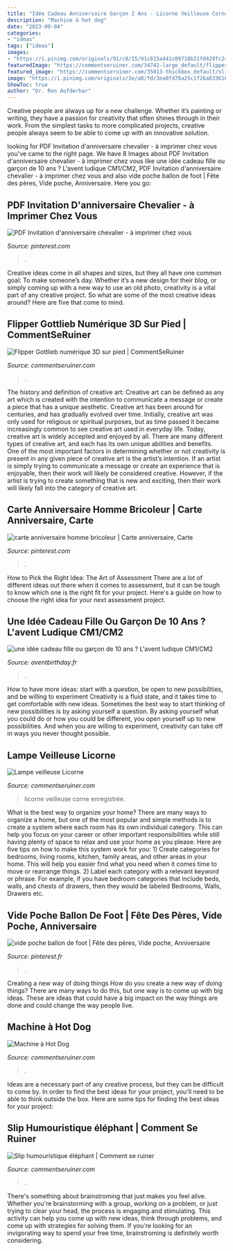 ```yaml
---
title: "Idée Cadeau Anniversaire Garçon 2 Ans - Licorne Veilleuse Corne Enregistrée"
description: "Machine à hot dog"
date: "2023-09-04"
categories:
- "ideas"
tags: ["ideas"]
images:
- "https://i.pinimg.com/originals/91/c8/15/91c815a441c09718b31fd429fc245414.jpg"
featuredImage: "https://commentseruiner.com/34742-large_default/flipper-gottlieb-numerique-3d-sur-pied-ecran-lcd-12-tables-de-jeux.jpg"
featured_image: "https://commentseruiner.com/35013-thickbox_default/slip-humoristique-elephant.jpg"
image: "https://i.pinimg.com/originals/3e/a8/fd/3ea8fd78a25c1f26a833610baf3857ab.jpg"
ShowToc: true
author: "Dr. Ron Aufderhar"
---
```



Creative people are always up for a new challenge. Whether it’s painting or writing, they have a passion for creativity that often shines through in their work. From the simplest tasks to more complicated projects, creative people always seem to be able to come up with an innovative solution.

	

		
looking for PDF Invitation d&#039;anniversaire chevalier - à imprimer chez vous you've came to the right page. We have 8 Images about PDF Invitation d&#039;anniversaire chevalier - à imprimer chez vous like une idée cadeau fille ou garçon de 10 ans ? L&#039;avent ludique CM1/CM2, PDF Invitation d&#039;anniversaire chevalier - à imprimer chez vous and also vide poche ballon de foot | Fête des pères, Vide poche, Anniversaire. Here you go:
		
    
## PDF Invitation D&#039;anniversaire Chevalier - à Imprimer Chez Vous

<img loading=lazy src="https://i.pinimg.com/736x/96/cc/04/96cc0434af10cfedf0971f324dfe4f69.jpg" onerror="this.onerror=null;this.src='https://tse2.mm.bing.net/th?id=OIP.zz5F4u0pUFvcq72hHv0mIQHaF4&amp;pid=15.1';" alt="PDF Invitation d&#039;anniversaire chevalier - à imprimer chez vous">

_Source: pinterest.com_

>. 

	

Creative ideas come in all shapes and sizes, but they all have one common goal: To make someone’s day. Whether it’s a new design for their blog, or simply coming up with a new way to use an old photo, creativity is a vital part of any creative project. So what are some of the most creative ideas around? Here are five that come to mind.

    
## Flipper Gottlieb Numérique 3D Sur Pied | CommentSeRuiner

<img loading=lazy src="https://commentseruiner.com/34742-large_default/flipper-gottlieb-numerique-3d-sur-pied-ecran-lcd-12-tables-de-jeux.jpg" onerror="this.onerror=null;this.src='https://tse1.mm.bing.net/th?id=OIP.DLnAQZ0rvaljGgiumpZGOQHaHa&amp;pid=15.1';" alt="Flipper Gottlieb numérique 3D sur pied | CommentSeRuiner">

_Source: commentseruiner.com_

>. 

	

The history and definition of creative art: Creative art can be defined as any art which is created with the intention to communicate a message or create a piece that has a unique aesthetic.
Creative art has been around for centuries, and has gradually evolved over time. Initially, creative art was only used for religious or spiritual purposes, but as time passed it became increasingly common to see creative art used in everyday life. Today, creative art is widely accepted and enjoyed by all. There are many different types of creative art, and each has its own unique abilities and benefits.
One of the most important factors in determining whether or not creativity is present in any given piece of creative art is the artist’s intention. If an artist is simply trying to communicate a message or create an experience that is enjoyable, then their work will likely be considered creative. However, if the artist is trying to create something that is new and exciting, then their work will likely fall into the category of creative art.

    
## Carte Anniversaire Homme Bricoleur | Carte Anniversaire, Carte

<img loading=lazy src="https://i.pinimg.com/originals/91/c8/15/91c815a441c09718b31fd429fc245414.jpg" onerror="this.onerror=null;this.src='https://tse2.mm.bing.net/th?id=OIP.mrDEXu41wDkFC9iYekTcMwAAAA&amp;pid=15.1';" alt="carte anniversaire homme bricoleur | Carte anniversaire, Carte">

_Source: pinterest.com_

>. 

	

How to Pick the Right Idea: The Art of Assessment
There are a lot of different ideas out there when it comes to assessment, but it can be tough to know which one is the right fit for your project. Here's a guide on how to choose the right idea for your next assessment project.

    
## Une Idée Cadeau Fille Ou Garçon De 10 Ans ? L&#039;avent Ludique CM1/CM2

<img loading=lazy src="https://www.aventbirthday.fr/wp-content/uploads/calendrier-CM2-600x600.jpg" onerror="this.onerror=null;this.src='https://tse1.mm.bing.net/th?id=OIP.MRgqnVlHcf2QZh-6vfeEIQHaHa&amp;pid=15.1';" alt="une idée cadeau fille ou garçon de 10 ans ? L&#039;avent ludique CM1/CM2">

_Source: aventbirthday.fr_

>. 

	

How to have more ideas: start with a question, be open to new possibilities, and be willing to experiment
Creativity is a fluid state, and it takes time to get comfortable with new ideas. Sometimes the best way to start thinking of new possibilities is by asking yourself a question. By asking yourself what you could do or how you could be different, you open yourself up to new possibilities. And when you are willing to experiment, creativity can take off in ways you never thought possible.

    
## Lampe Veilleuse Licorne

<img loading=lazy src="https://commentseruiner.com/34610-thickbox_default/lampe-licorne.jpg" onerror="this.onerror=null;this.src='https://tse3.mm.bing.net/th?id=OIP.7W0gLHaNHk__tOsLcbMuKQHaHa&amp;pid=15.1';" alt="Lampe veilleuse Licorne">

_Source: commentseruiner.com_

>licorne veilleuse corne enregistrée. 

	

What is the best way to organize your home?
There are many ways to organize a home, but one of the most popular and simple methods is to create a system where each room has its own individual category. This can help you focus on your career or other important responsibilities while still having plenty of space to relax and use your home as you please. Here are five tips on how to make this system work for you: 1) Create categories for bedrooms, living rooms, kitchen, family areas, and other areas in your home. This will help you easier find what you need when it comes time to move or rearrange things. 2) Label each category with a relevant keyword or phrase. For example, if you have bedroom categories that include beds, walls, and chests of drawers, then they would be labeled Bedrooms, Walls, Drawers etc.

    
## Vide Poche Ballon De Foot | Fête Des Pères, Vide Poche, Anniversaire

<img loading=lazy src="https://i.pinimg.com/originals/3e/a8/fd/3ea8fd78a25c1f26a833610baf3857ab.jpg" onerror="this.onerror=null;this.src='https://tse4.mm.bing.net/th?id=OIP.Knr1J60lJ1HWUo0G1UIdEgHaDp&amp;pid=15.1';" alt="vide poche ballon de foot | Fête des pères, Vide poche, Anniversaire">

_Source: pinterest.fr_

>. 

	

Creating a new way of doing things
How do you create a new way of doing things? There are many ways to do this, but one way is to come up with big ideas. These are ideas that could have a big impact on the way things are done and could change the way people live.

    
## Machine à Hot Dog

<img loading=lazy src="https://commentseruiner.com/21359-thickbox_default/machine-a-hot-dog.jpg" onerror="this.onerror=null;this.src='https://tse1.mm.bing.net/th?id=OIP.SUsKPDzos4uKorkybZscegHaHa&amp;pid=15.1';" alt="Machine à Hot Dog">

_Source: commentseruiner.com_

>. 

	

Ideas are a necessary part of any creative process, but they can be difficult to come by. In order to find the best ideas for your project, you'll need to be able to think outside the box. Here are some tips for finding the best ideas for your project: 

    
## Slip Humouristique éléphant | Comment Se Ruiner

<img loading=lazy src="https://commentseruiner.com/35013-thickbox_default/slip-humoristique-elephant.jpg" onerror="this.onerror=null;this.src='https://tse4.mm.bing.net/th?id=OIP.NgNeN6JJRksyzcEB-rt36AHaHa&amp;pid=15.1';" alt="Slip humouristique éléphant | Comment se ruiner">

_Source: commentseruiner.com_

>. 

	

There's something about brainstroming that just makes you feel alive. Whether you're brainstorming with a group, working on a problem, or just trying to clear your head, the process is engaging and stimulating. This activity can help you come up with new ideas, think through problems, and come up with strategies for solving them. If you're looking for an invigorating way to spend your free time, brainstroming is definitely worth considering.

